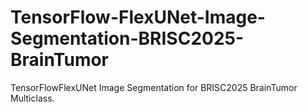 # TensorFlow-FlexUNet-Image-Segmentation-BRISC2025-BrainTumor
TensorFlowFlexUNet Image Segmentation for BRISC2025 BrainTumor Multiclass.
